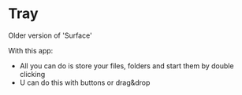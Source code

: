 # Tray

Older version of 'Surface'

With this app:
- All you can do is store your files, folders and start them by double clicking
- U can do this with buttons or drag&drop
